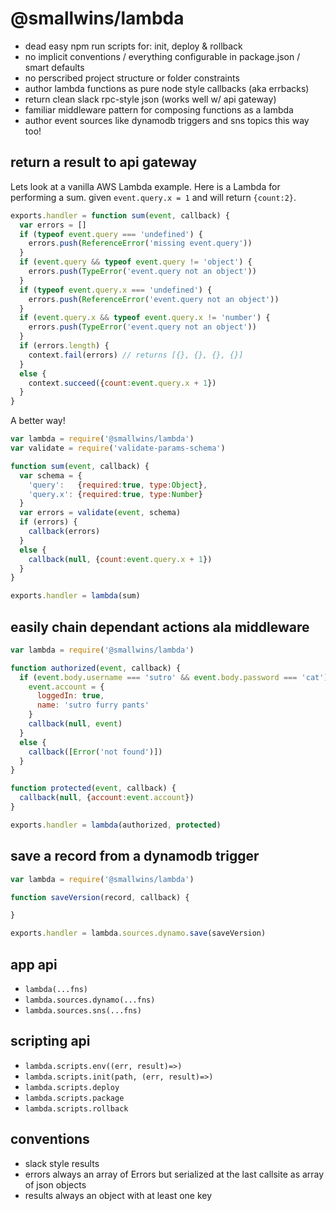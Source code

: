 # @smallwins/lambda

- dead easy npm run scripts for: init, deploy & rollback
- no implicit conventions / everything configurable in package.json / smart defaults
- no perscribed project structure or folder constraints
- author lambda functions as pure node style callbacks (aka errbacks)
- return clean slack rpc-style json (works well w/ api gateway)
- familiar middleware pattern for composing functions as a lambda
- author event sources like dynamodb triggers and sns topics this way too!

## return a result to api gateway

Lets look at a vanilla AWS Lambda example. Here is a Lambda for performing a sum. given `event.query.x = 1` and will return `{count:2}`.

```javascript
exports.handler = function sum(event, callback) {
  var errors = []
  if (typeof event.query === 'undefined') {
    errors.push(ReferenceError('missing event.query'))
  }
  if (event.query && typeof event.query != 'object') {
    errors.push(TypeError('event.query not an object'))
  }
  if (typeof event.query.x === 'undefined') {
    errors.push(ReferenceError('event.query not an object'))
  }
  if (event.query.x && typeof event.query.x != 'number') {
    errors.push(TypeError('event.query not an object'))
  }
  if (errors.length) {
    context.fail(errors) // returns [{}, {}, {}, {}]
  }
  else {
    context.succeed({count:event.query.x + 1})
  }
}
```

A better way!

```javascript
var lambda = require('@smallwins/lambda')
var validate = require('validate-params-schema')

function sum(event, callback) {
  var schema = {
    'query':   {required:true, type:Object},
    'query.x': {required:true, type:Number}
  }
  var errors = validate(event, schema)
  if (errors) {
    callback(errors)
  }
  else {
    callback(null, {count:event.query.x + 1})
  }
}

exports.handler = lambda(sum)
```

## easily chain dependant actions ala middleware

```javascript
var lambda = require('@smallwins/lambda')

function authorized(event, callback) {
  if (event.body.username === 'sutro' && event.body.password === 'cat') {
    event.account = {
      loggedIn: true,
      name: 'sutro furry pants'
    }
    callback(null, event)
  }
  else {
    callback([Error('not found')])
  }
}

function protected(event, callback) {
  callback(null, {account:event.account})
}

exports.handler = lambda(authorized, protected)
```

## save a record from a dynamodb trigger    

```javascript
var lambda = require('@smallwins/lambda')

function saveVersion(record, callback) {

}

exports.handler = lambda.sources.dynamo.save(saveVersion)
```

## app api

- `lambda(...fns)`
- `lambda.sources.dynamo(...fns)`
- `lambda.sources.sns(...fns)`

## scripting api

- `lambda.scripts.env((err, result)=>)`
- `lambda.scripts.init(path, (err, result)=>)`
- `lambda.scripts.deploy`
- `lambda.scripts.package`
- `lambda.scripts.rollback`

## conventions

- slack style results
- errors always an array of Errors but serialized at the last callsite as array of json objects
- results always an object with at least one key

